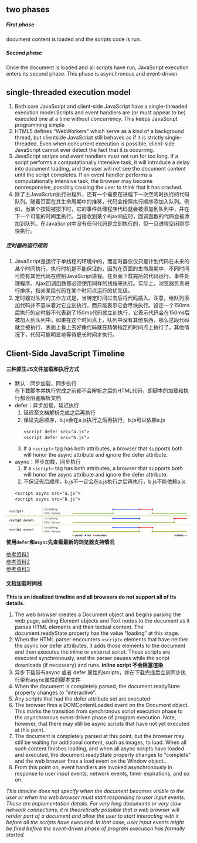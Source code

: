 
## two phases

##### First phase
document content is loaded and the scripts code is run.

##### Second phase
Once the document is loaded and all scripts have run, JavaScript execution enters its
second phase. This phase is asynchronous and event-driven.


## single-threaded execution model
1. Both core JavaScript and client-side JavaScript have a single-threaded execution model.Scripts and event handlers are (or must appear to be) executed one at a time without concurrency. This keeps JavaScript programming simple
2. HTML5 defines “WebWorkers” which serve as a kind of a background thread, but clientside JavaScript still behaves as if it is strictly single-threaded. Even when concurrent execution is possible, client-side JavaScript cannot ever detect the fact that it is
occurring.
3. JavaScript scripts and event handlers must not run for too long. If a script performs a computationally intensive task, it will introduce a delay into document loading, and the user will not see the document content until the script completes. If an event handler performs a computationally intensive task, the browser may become nonresponsive, possibly causing the user to think that it has crashed.
4. 除了主JavaScript执行进程外，还有一个需要在进程下一次空闲时执行的代码队列。随着页面在其生命周期中的推移，代码会按照执行顺序添加入队列。例如，当某个按钮被按下时，它的事件处理程序代码就会被添加到队列中，并在下一个可能的时间里执行。当接收到某个Ajax响应时，回调函数的代码会被添加到队列。在JavaScript中没有任何代码是立刻执行的，但一旦进程空闲则尽快执行。

##### 定时器的运行规则
1. JavaScript是运行于单线程的环境中的，而定时器仅仅只是计划代码在未来的某个时间执行。执行时机是不能保证的，因为在页面的生命周期中，不同时间可能有其他代码在控制JavaScript进程。在页面下载完后的代码运行、事件处理程序、Ajax回调函数都必须使用同样的线程来执行。实际上，浏览器负责进行排序，指派某段代码在某个时间点运行的优先级。  
2. 定时器对队列的工作方式是，当特定时间过去后将代码插入。注意，给队列添加代码并不意味着对它立刻执行，而只能表示它会尽快执行。设定一个150ms后执行的定时器不代表到了150ms代码就立刻执行，它表示代码会在150ms后被加入到队列中。如果在这个时间点上，队列中没有其他东西，那么这段代码就会被执行，表面上看上去好像代码就在精确指定的时间点上执行了。其他情况下，代码可能明显地等待更长时间才执行。

## Client-Side JavaScript Timeline
#### 三种原生JS文件加载和执行方式

* 默认：同步加载，同步执行  
    在下载脚本并执行完成之前都不会解析之后的HTML代码，即脚本的加载和执行都会阻塞解析文档
* defer：异步加载，延迟执行
    1. 延迟至文档解析完成之后再执行
    2. 保证先后顺序，b.js会在a.js执行之后再执行，b.js可以依赖a.js
        ```
        <script defer src="a.js">
        <script defer src="b.js">
        ```    
    3. If a `<script>` tag has both attributes, a browser that supports both will honor the async attribute and ignore the defer attribute.
* async：异步加载，同步执行
    1. If a `<script>` tag has both attributes, a browser that supports both will honor the async attribute and ignore the defer attribute.
    2. 不保证先后顺序，b.js不一定会在a.js执行之后再执行，b.js不能依赖a.js
    ```
    <script async src="a.js">
    <script async src="b.js">
    ```

![scriptTimeline](image/scriptTimeline.jpg)  
**使用```defer```和```async```先查看最新的浏览器支持情况**  

[参考资料1](https://www.igvita.com/2014/05/20/script-injected-async-scripts-considered-harmful/)  
[参考资料2](http://www.cnblogs.com/RachelChen/p/5456193.html)   
[参考资料3](http://www.cnblogs.com/RachelChen/p/5456185.html)  

#### 文档加载时间线  

**This is an idealized timeline and all browsers do not support all of its details.**

1. The web browser creates a Document object and begins parsing the web page, adding Element objects and Text nodes to the document as it parses HTML elements and their textual content. The document.readyState property has the value “loading” at this stage.
2. When the HTML parser encounters `<script>` elements that have neither the async nor defer attributes, it adds those elements to the document and then executes the inline or external script. These scripts are executed synchronously, and the parser pauses while the script downloads (if necessary) and runs. **inline script 不会阻塞渲染**
3. 异步下载带有async 或者 defer 属性的scripts，并在下载完成后立刻同步执行带有async属性的脚本文件
4. When the document is completely parsed, the document.readyState property changes to “interactive”.
5. Any scripts that had the defer attribute set are executed
6. The browser fires a DOMContentLoaded event on the Document object. This marks the transition from synchronous script execution phase to the asynchronous event-driven phase of program execution. Note, however, that there may still be async scripts that have not yet executed at this point.
7. The document is completely parsed at this point, but the browser may still be waiting for additional content, such as images, to load. When all such content finishes loading, and when all async scripts have loaded and executed, the document.readyState property changes to “complete” and the web browser fires a load event on the Window object..
8. From this point on, event handlers are invoked asynchronously in response to user input events, network events, timer expirations, and so on.

*This timeline does not specify when the document becomes visible to the user or when the web browser must start responding to user input events. Those are implementation details. For very long documents or very slow network connections, it is theoretically possible that a web browser will render part of a document and allow the user to start interacting with it before all the scripts have executed. In that case, user input events might be fired before the event-driven phase of program execution has formally started.*
